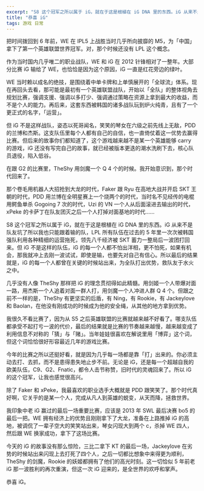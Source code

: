 ```yaml
---
excerpt: "S8 这个冠军之所以属于 iG，就在于这是根植在 iG DNA 里的东西。iG 从来不是队友坑了所以我也只能跟着输的队，LPL 所有队伍在过去的 5 年里一次次被韩国强队利用各种精细的运营拖死，领先八千经济被 SKT 蓄力一整局后一波团打回来。但 iG 不是这样的队伍，iG 的每一个人都不怕出洋相，更不怕死，如果有机会，那我就冲上去刚一波试试，即使是输，也要先对自己有信心。所以最后的结果就是，iG 的每一个人都曾在关键的时候站出来，拯救世界。"
title: "恭喜 iG"
tags: 游戏 日常
---
```


把时间拨回到 6 年前，WE 在 IPL5 上战胜当时几乎所向披靡的 M5，为「中国」拿下了第一个英雄联盟世界冠军。对，那个时候还没有 LPL 这个概念。

作为当时国内几乎唯二的职业战队，WE 和 iG 在 2012 针锋相对了一整年。大部分比赛 iG 输给了 WE，也恰恰是因为这个原因，iG 一直是红花旁边的绿叶。

WE 当时赖以成名的绝技，是围绕着中单卡牌和上单慎展开的「全球流」体系。现在再回头去看，那可能是最初有一个英雄联盟战队，开始以「全队」的整体视角去规划比赛，强调支援、强调以多打少、强调通过策略在资源上拿到最大的收益，而不是个人的能力。再后来，这套东西被韩国的诸多战队玩到炉火纯青，且有了一个更正式的名字，「运营」。

但 iG 不是这样战队，姿态以死哥闻名，笑笑的琴女在六级之前先线上无敌，PDD 的兰博和杰斯。这支队伍里每个人都有自己的自信，也一直倚仗着这一优势去赢得比赛。但后来的故事你们都知道了，这个游戏越来越不是某一个英雄能够 carry 的游戏，iG 还没有写完自己的故事，就已经被版本更迭的潮水洗刷下去，核心队员退役，陷入低谷。

在跟 G2 的比赛里，TheShy 用剑魔一个 Q 4 个的时候。我开始意识到，那个时代回来了。

那个卷毛用机器人大招抢到大龙的时代，Faker 跟 Ryu 在高地大战并开启 SKT 王朝的时代，PDD 用兰博在全明星赛上一个烧两个的时代，当时名不见经传的电棍用鳄鱼单杀 Gogoing 7 次的时代，Uzi 的 VN 一个人从后面滚进去输出的时代，xPeke 的卡萨丁在队友团灭之后一个人打掉对面基地的时代……

S8 这个冠军之所以属于 iG，就在于这是根植在 iG DNA 里的东西。iG 从来不是队友坑了所以我也只能跟着输的队，LPL 所有队伍在过去的 5 年里一次次被韩国强队利用各种精细的运营拖死，领先八千经济被 SKT 蓄力一整局后一波团打回来。但 iG 不是这样的队伍，iG 的每一个人都不怕出洋相，更不怕死，如果有机会，那我就冲上去刚一波试试，即使是输，也要先对自己有信心。所以最后的结果就是，iG 的每一个人都曾在关键的时候站出来，为全队打出优势，救队友于水火之中。

几乎没有人像 TheShy 那样把 iG 的理念贯彻得如此精髓。用剑姬一个人带爆对面一路，用杰斯一个人追着对面一群人打，用剑魔一个人冲进人群 Q 4 个。但跟之前不一样的是，TheShy 有更坚实的后盾，有 Ning，有 Rookie，有 Jackeylove 和 Baolan，在他没有刚成功的时候成为他的安全绳，从其他的地方拿到优势。

我很久不看比赛了，因为从 S5 之后英雄联盟的比赛就越来越不好看了。哪支队伍都承受不起打亏一波的代价，最后的结果就是比赛的节奏越来越慢，越来越变成了利用信息不对称的「猜」与「赌」。当年娃娃很喜欢在解说里用「博弈」这个词，但这个词恰恰很好形容最近几年的游戏比赛。

今年的比赛之所以还挺好看，就是因为几乎每一场都是靠「打」出来的。你必须主动去打、去抓，而不是患得患失地止步不前。无论是 iG，还是每一个超越自我的欧美队伍，C9、G2、Fnatic，都令人击节称赞，旧时代的灵魂回来了。所以 iG 的这个冠军，让我也感觉很高兴。

除了 Faker 和 xPeke，我最喜欢的职业选手大概就是 PDD 跟笑笑了。那个时代真好啊，它关乎的是某一个人，完成从凡人到英雄的蜕变，从天而降，拯救世界。

我印象中老 iG 赢过的最后一场重要比赛，应该是 2013 年 SWL 最后决赛 bo5 的最后一把。WE 拥有经济上的优势且刚刚拿下了大龙，准备在上路推掉 iG 的高地，被调侃了一辈子空大的笑笑站出来，琴女闪现大到两个 c，杀掉 WE 四人，然后跟 WE 换家成功，拿下了这场比赛。

今天的 iG 的故事没有那么惊险，三比二拿下 KT 的最后一场，Jackeylove 在劣势的时候站出来闪现上去打死了四个人，之后一切都比想象中来得更为顺利，TheShy 的剑魔，Rookie 的妖姬都拥有了他们的高光时刻。这一切恰似 5 年前老 iG 那一波胜利的再次重演，但这一次 iG 迎来的，是全世界的欢呼和掌声。

恭喜 iG。